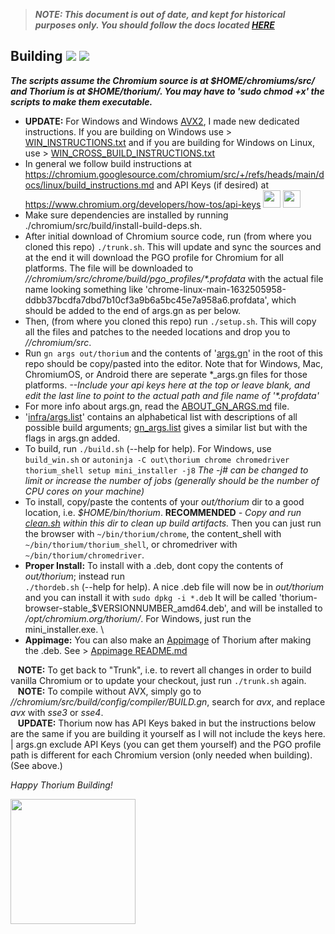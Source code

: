 > __*NOTE: This document is out of date, and kept for historical purposes only. You should follow the docs located [HERE](https://github.com/Alex313031/thorium/tree/main/docs#readme)*__

## Building <img src="https://github.com/Alex313031/Thorium/blob/main/logos/NEW/build_light.svg#gh-dark-mode-only"> <img src="https://github.com/Alex313031/Thorium/blob/main/logos/NEW/build_dark.svg#gh-light-mode-only">

_**The scripts assume the Chromium source is at $HOME/chromiums/src/ and Thorium is at $HOME/thorium/. You may have to 'sudo chmod +x' the scripts to make them executable.**_ 
- __UPDATE:__ For Windows and Windows [AVX2](https://en.wikipedia.org/wiki/Advanced_Vector_Extensions#Advanced_Vector_Extensions_2), I made new dedicated instructions. If you are building on Windows use > [WIN_INSTRUCTIONS.txt](https://github.com/Alex313031/Thorium/blob/main/misc/WIN_INSTRUCTIONS.txt) and if you are building for Windows on Linux, use > [WIN_CROSS_BUILD_INSTRUCTIONS.txt](https://github.com/Alex313031/Thorium/blob/main/misc/WIN_CROSS_BUILD_INSTRUCTIONS.txt)
- In general we follow build instructions at https://chromium.googlesource.com/chromium/src/+/refs/heads/main/docs/linux/build_instructions.md and API Keys (if desired) at https://www.chromium.org/developers/how-tos/api-keys <img src="https://github.com/Alex313031/Thorium/blob/main/logos/NEW/Key_Light.svg#gh-dark-mode-only" width="28"> <img src="https://github.com/Alex313031/Thorium/blob/main/logos/NEW/Key_Dark.svg#gh-light-mode-only" width="28">
- Make sure dependencies are installed by running ./chromium/src/build/install-build-deps.sh.
- After initial download of Chromium source code, run (from where you cloned this repo) `./trunk.sh`. This will update and sync the sources and at the end it will download the PGO profile for Chromium for all platforms. The file will be downloaded to *//chromium/src/chrome/build/pgo_profiles/&#42;.profdata* with the actual file name looking something like 'chrome-linux-main-1632505958-ddbb37bcdfa7dbd7b10cf3a9b6a5bc45e7a958a6.profdata', which should be added to the end of args.gn as per below.
- Then, (from where you cloned this repo) run `./setup.sh`. This will copy all the files and patches to the needed locations and drop you to *//chromium/src*.
- Run `gn args out/thorium` and the contents of '[args.gn](https://github.com/Alex313031/Thorium/blob/main/args.gn)' in the root of this repo should be copy/pasted into the editor. Note that for Windows, Mac, ChromiumOS, or Android there are seperate &#42;_args.gn files for those platforms. *--Include your api keys here at the top or leave blank, and edit the last line to point to the actual path and file name of '&#42;.profdata'* 
- For more info about args.gn, read the [ABOUT_GN_ARGS.md](https://github.com/Alex313031/Thorium/blob/main/infra/DEBUG/ABOUT_GN_ARGS.md) file.
- '[infra/args.list](https://github.com/Alex313031/Thorium/blob/main/infra/args.list)' contains an alphabetical list with descriptions of all possible build arguments; [gn_args.list](https://github.com/Alex313031/Thorium/blob/main/infra/gn_args.list) gives a similar list but with the flags in args.gn added.
- To build, run `./build.sh` (--help for help). For Windows, use `build_win.sh` or `autoninja -C out\thorium chrome chromedriver thorium_shell setup mini_installer -j8` *The -j# can be changed to limit or increase the number of jobs (generally should be the number of CPU cores on your machine)*
- To install, copy/paste the contents of your *out/thorium* dir to a good location, i.e. *$HOME/bin/thorium*. **RECOMMENDED** *- Copy and run [clean.sh](https://github.com/Alex313031/Thorium/blob/main/clean.sh) within this dir to clean up build artifacts.* Then you can just run the browser with `~/bin/thorium/chrome`, the content_shell with `~/bin/thorium/thorium_shell`, or chromedriver with `~/bin/thorium/chromedriver`.
- **Proper Install:** To install with a .deb, dont copy the contents of *out/thorium*; instead run <br/> `./thordeb.sh` (--help for help). A nice .deb file will now be in *out/thorium* and you can install it with `sudo dpkg -i *.deb` It will be called 'thorium-browser-stable_$VERSIONNUMBER_amd64.deb', and will be installed to */opt/chromium.org/thorium/*. For Windows, just run the mini_installer.exe. \
- **Appimage:** You can also make an [Appimage](https://appimage.org/) of Thorium after making the .deb. See > [Appimage README.md](https://github.com/Alex313031/Thorium/tree/main/infra/APPIMAGE#readme)

&nbsp;&nbsp; __NOTE:__ To get back to "Trunk", i.e. to revert all changes in order to build vanilla Chromium or to update your checkout, just run `./trunk.sh` again. \
&nbsp;&nbsp; __NOTE:__ To compile without AVX, simply go to *//chromium/src/build/config/compiler/BUILD.gn*, search for *avx*, and replace *avx* with *sse3* or *sse4*. \
&nbsp;&nbsp; __UPDATE:__ Thorium now has API Keys baked in but the instructions below are the same if you are building it yourself as I will not include the keys here. | args.gn exclude API Keys (you can get them yourself) and the PGO profile path is different for each Chromium version (only needed when building). (See above.)

*Happy Thorium Building!*

<img src="https://github.com/Alex313031/Thorium/blob/main/logos/STAGING/Thorium90_504.jpg" width="200">
